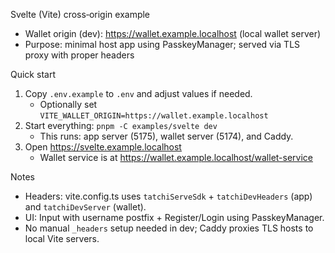 Svelte (Vite) cross‑origin example

- Wallet origin (dev): https://wallet.example.localhost (local wallet server)
- Purpose: minimal host app using PasskeyManager; served via TLS proxy with proper headers

Quick start

1) Copy `.env.example` to `.env` and adjust values if needed.
   - Optionally set `VITE_WALLET_ORIGIN=https://wallet.example.localhost`
2) Start everything: `pnpm -C examples/svelte dev`
   - This runs: app server (5175), wallet server (5174), and Caddy.
3) Open https://svelte.example.localhost
   - Wallet service is at https://wallet.example.localhost/wallet-service

Notes

- Headers: vite.config.ts uses `tatchiServeSdk` + `tatchiDevHeaders` (app) and `tatchiDevServer` (wallet).
- UI: Input with username postfix + Register/Login using PasskeyManager.
- No manual `_headers` setup needed in dev; Caddy proxies TLS hosts to local Vite servers.

